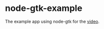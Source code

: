 # node-gtk-example
The example app using node-gtk for the [video](https://www.youtube.com/watch?v=ksR2zb-2lec).
